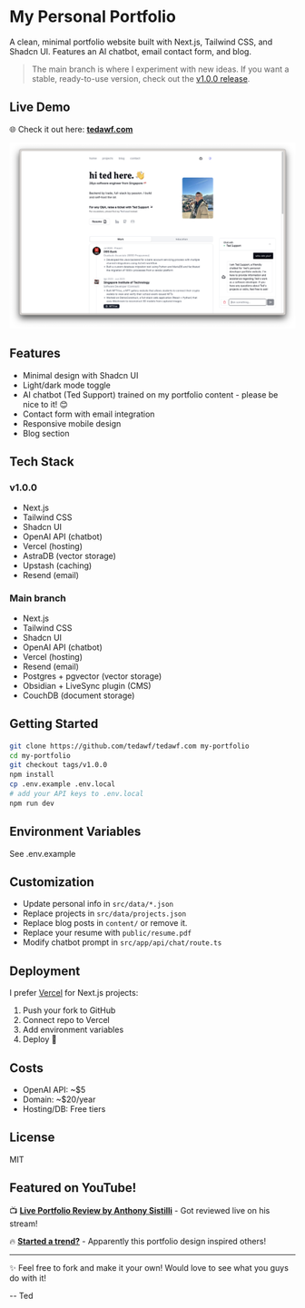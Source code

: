 # My Personal Portfolio

A clean, minimal portfolio website built with Next.js, Tailwind CSS, and Shadcn UI. Features an AI chatbot, email contact form, and blog.

> The main branch is where I experiment with new ideas. If you want a stable, ready-to-use version, check out the [v1.0.0 release](https://github.com/tedawf/tedawf.com/releases/tag/v1.0.0).

## Live Demo

🌐 Check it out here: **[tedawf.com](https://tedawf.com)**

![Portfolio Screenshot](public/img/tedawf-com-2.png)

## Features

- Minimal design with Shadcn UI
- Light/dark mode toggle
- AI chatbot (Ted Support) trained on my portfolio content - please be nice to it! 😊
- Contact form with email integration
- Responsive mobile design
- Blog section

## Tech Stack

### v1.0.0

- Next.js
- Tailwind CSS
- Shadcn UI
- OpenAI API (chatbot)
- Vercel (hosting)
- AstraDB (vector storage)
- Upstash (caching)
- Resend (email)

### Main branch

- Next.js
- Tailwind CSS
- Shadcn UI
- OpenAI API (chatbot)
- Vercel (hosting)
- Resend (email)
- Postgres + pgvector (vector storage)
- Obsidian + LiveSync plugin (CMS)
- CouchDB (document storage)

## Getting Started

```bash
git clone https://github.com/tedawf/tedawf.com my-portfolio
cd my-portfolio
git checkout tags/v1.0.0
npm install
cp .env.example .env.local
# add your API keys to .env.local
npm run dev
```

## Environment Variables

See .env.example

## Customization

- Update personal info in `src/data/*.json`
- Replace projects in `src/data/projects.json`
- Replace blog posts in `content/` or remove it.
- Replace your resume with `public/resume.pdf`
- Modify chatbot prompt in `src/app/api/chat/route.ts`

## Deployment

I prefer [Vercel](https://vercel.com/) for Next.js projects:

1. Push your fork to GitHub
2. Connect repo to Vercel
3. Add environment variables
4. Deploy 🎉

## Costs

- OpenAI API: ~$5
- Domain: ~$20/year
- Hosting/DB: Free tiers

## License

MIT

## Featured on YouTube!

📺 **[Live Portfolio Review by Anthony Sistilli](https://www.youtube.com/watch?v=aUJiNyb3cvM&t=40s)** - Got reviewed live on his stream!

🔥 **[Started a trend?](https://youtu.be/ib-Nlg9qWBw?si=1atsKJyfYDXtFVnE&t=400)** - Apparently this portfolio design inspired others!

---

✨ Feel free to fork and make it your own! Would love to see what you guys do with it!

-- Ted
